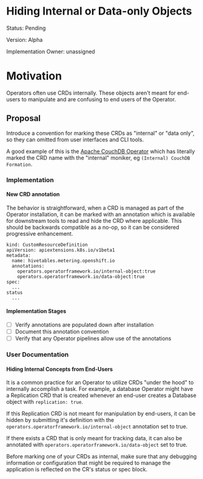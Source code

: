 # Hiding Internal or Data-only Objects

Status: Pending

Version: Alpha

Implementation Owner: unassigned 

# Motivation

Operators often use CRDs internally. These objects aren't meant for end-users to manipulate and are confusing to end users of the Operator.

## Proposal

Introduce a convention for marking these CRDs as "internal" or "data only", so they can omitted from user interfaces and CLI tools.

A good example of this is the [Apache CouchDB Operator](https://operatorhub.io/operator/couchdb-operator) which has literally marked the CRD name with the "internal" moniker, eg `(Internal) CouchDB Formation`.

### Implementation

#### New CRD annotation

The behavior is straightforward, when a CRD is managed as part of the Operator installation, it can be marked with an annotation which is available for downstream tools to read and hide the CRD where applicable. This should be backwards compatible as a no-op, so it can be considered progressive enhancement.

```
kind: CustomResourceDefinition
apiVersion: apiextensions.k8s.io/v1beta1
metadata:
  name: hivetables.metering.openshift.io
  annotations:
    operators.operatorframework.io/internal-object:true
    operators.operatorframework.io/data-object:true
spec:
  ...
status
  ...
```

#### Implementation Stages

- [ ] Verify annotations are populated down after installation
- [ ] Document this annotation convention
- [ ] Verify that any Operator pipelines allow use of the annotations

### User Documentation

#### Hiding Internal Concepts from End-Users

It is a common practice for an Operator to utilize CRDs "under the hood" to internally accomplish a task. For example, a database Operator might have a Replication CRD that is created whenever an end-user creates a Database object with `replication: true`. 

If this Replication CRD is not meant for manipulation by end-users, it can be hidden by submitting it's definition with the `operators.operatorframework.io/internal-object` annotation set to true.

If there exists a CRD that is only meant for tracking data, it can also be annotated with `operators.operatorframework.io/data-object` set to true. 

Before marking one of your CRDs as internal, make sure that any debugging information or configuration that might be required to manage the application is reflected on the CR's status or spec block.
